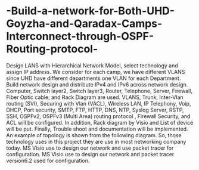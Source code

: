 # -Build-a-network-for-Both-UHD-Goyzha-and-Qaradax-Camps-Interconnect-through-OSPF-Routing-protocol-
Design LANS with Hierarchical Network Model, select technology and assign IP address. We consider for each camp, we have different VLANS since UHD have different departments one VLAN for each Department. Build network design and distribute IPv4 and IPv6 across network design. Computer, Switch layer2, Switch layer3, Router, Telephone, Server, Firewall, Fiber Optic cable, and Rack Diagram are used. VLANS, Trunk, Inter-Vlan routing (SVI), Securing with Vlan (VACL), Wireless LAN, IP Telephony, Voip, DHCP, Port security, SMTP, FTP, HTTP, DNS, NTP, Syslog Server, RSTP, SSH, OSPFv2, OSPFv3 (Multi Area) routing protocol , Firewall Security, and ACL will be configured. In addition, Rack diagram by Visio and List of device will be put. Finally, Trouble shoot and documentation will be implemented. An example of topology is shown from the following diagram. So, those technology uses in this project they are use in most networking company today.  MS Visio use to design our network and use packet tracer for configuration. MS Visio use to design our network and packet tracer version6.2 used for configuration.
